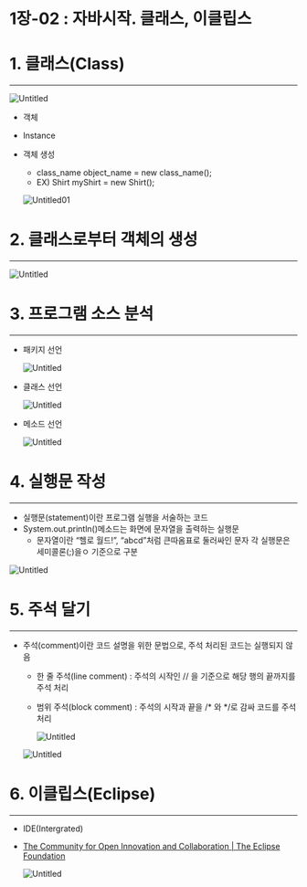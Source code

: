 # 1장-02 : 자바시작. 클래스, 이클립스

# 1. 클래스(Class)

---

![Untitled](../images/2023-02-21-Java1_02/Untitled.png) 

- 객체
- Instance
- 객체 생성
    - class_name object_name = new class_name();
    - EX) Shirt myShirt = new Shirt();
    
    ![Untitled01](../images/2023-02-21-Java1_02/Untitled01.png) 
    

# 2. 클래스로부터 객체의 생성

---

![Untitled](../images/2023-02-21-Java1_02/Untitled02.png) 

# 3. 프로그램 소스 분석

---

- 패키지 선언
    
    ![Untitled](../images/2023-02-21-Java1_02/Untitled03.png) 
    
- 클래스 선언
    
    ![Untitled](../images/2023-02-21-Java1_02/Untitled04.png) 
    
- 메소드 선언
    
    ![Untitled](../images/2023-02-21-Java1_02/Untitled05.png) 
    

# 4. 실행문 작성

---

- 실행문(statement)이란 프로그램 실행을 서술하는 코드
- System.out.println()메소드는 화면에 문자열을 출력하는 실행문
    - 문자열이란 “헬로 월드!”, “abcd”처럼 큰따옴표로 둘러싸인 문자 각 실행문은 세미콜론(;)을ㅇ 기준으로 구분

![Untitled](../images/2023-02-21-Java1_02/Untitled06.png) 

# 5. 주석 달기

---

- 주석(comment)이란 코드 설명을 위한 문법으로, 주석 처리된 코드는 실행되지 않음
    - 한 줄 주석(line comment) : 주석의 시작인 // 을 기준으로 해당 행의 끝까지를 주석 처리
    - 범위 주석(block comment) : 주석의 시작과 끝을 /* 와   */로 감싸 코드를 주석 처리
        
        ![Untitled](../images/2023-02-21-Java1_02/Untitled07.png) 
        
    
    ![Untitled](../images/2023-02-21-Java1_02/Untitled08.png) 
    

# 6. 이클립스(Eclipse)

---

- IDE(Intergrated)
- [The Community for Open Innovation and Collaboration | The Eclipse Foundation](https://www.eclipse.org/)
    
    ![Untitled](../images/2023-02-21-Java1_02/Untitled09.png) 
